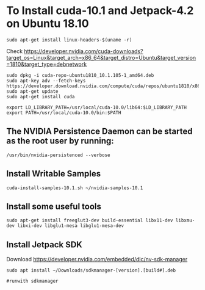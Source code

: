 # To Install cuda-10.1 and Jetpack-4.2 on Ubuntu 18.10

```sudo apt-get install linux-headers-$(uname -r)```

Check https://developer.nvidia.com/cuda-downloads?target_os=Linux&target_arch=x86_64&target_distro=Ubuntu&target_version=1810&target_type=debnetwork

```
sudo dpkg -i cuda-repo-ubuntu1810_10.1.105-1_amd64.deb
sudo apt-key adv --fetch-keys https://developer.download.nvidia.com/compute/cuda/repos/ubuntu1810/x86_64/7fa2af80.pub
sudo apt-get update
sudo apt-get install cuda

export LD_LIBRARY_PATH=/usr/local/cuda-10.0/lib64:$LD_LIBRARY_PATH
export PATH=/usr/local/cuda-10.0/bin:$PATH
```


## The NVIDIA Persistence Daemon can be started as the root user by running:
```/usr/bin/nvidia-persistenced --verbose``` 
 
 
## Install Writable Samples
```cuda-install-samples-10.1.sh ~/nvidia-samples-10.1```
 
 
## Install some useful tools
```sudo apt-get install freeglut3-dev build-essential libx11-dev libxmu-dev libxi-dev libglu1-mesa libglu1-mesa-dev```
 
 
 ## Install Jetpack SDK
Download https://developer.nvidia.com/embedded/dlc/nv-sdk-manager
```
sudo apt install ~/Downloads/sdkmanager-[version].[build#].deb 

#runwith sdkmanager
```
 
